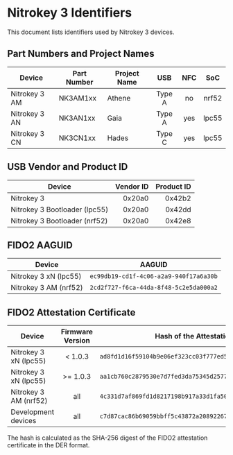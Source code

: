 # Nitrokey 3 Identifiers

This document lists identifiers used by Nitrokey 3 devices.

## Part Numbers and Project Names

| Device        | Part Number | Project Name | USB    | NFC | SoC   |
| ------------- | ----------- | ------------ | :----: | :-: | :---: |
| Nitrokey 3 AM | NK3AM1xx    | Athene       | Type A | no  | nrf52 |
| Nitrokey 3 AN | NK3AN1xx    | Gaia         | Type A | yes | lpc55 |
| Nitrokey 3 CN | NK3CN1xx    | Hades        | Type C | yes | lpc55 |


## USB Vendor and Product ID

| Device                        | Vendor ID | Product ID |
| ----------------------------- | --------: | ---------: |
| Nitrokey 3                    | 0x20a0    | 0x42b2     |
| Nitrokey 3 Bootloader (lpc55) | 0x20a0    | 0x42dd     |
| Nitrokey 3 Bootloader (nrf52) | 0x20a0    | 0x42e8     |

## FIDO2 AAGUID

| Device                | AAGUID                                 |
| --------------------- | -------------------------------------- |
| Nitrokey 3 xN (lpc55) | `ec99db19-cd1f-4c06-a2a9-940f17a6a30b` |
| Nitrokey 3 AM (nrf52) | `2cd2f727-f6ca-44da-8f48-5c2e5da000a2` |

## FIDO2 Attestation Certificate

| Device                | Firmware Version | Hash of the Attestation Certificate                                |
| --------------------- | :--------------: | ------------------------------------------------------------------ |
| Nitrokey 3 xN (lpc55) | < 1.0.3          | `ad8fd1d16f59104b9e06ef323cc03f777ed5303cd421a101c9cb00bb3fdf722d` |
| Nitrokey 3 xN (lpc55) | >= 1.0.3         | `aa1cb760c2879530e7d7fed3da75345d25774be9cfdbbcbd36fdee767025f34b` |
| Nitrokey 3 AM (nrf52) | all              | `4c331d7af869fd1d8217198b917a33d1fa503e9778da7638504a64a438661ae0` |
| Development devices   | all              | `c7d87cac86b69059bbff5c43872a20892267518614dfc9822c7ee55ad89f0022` |

The hash is calculated as the SHA-256 digest of the FIDO2 attestation certificate in the DER format.
